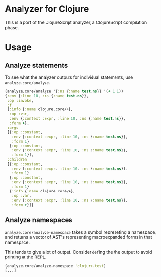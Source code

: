 # Analyzer for Clojure

This is a port of the ClojureScript analyzer, a ClojureScript compilation phase.

# Usage

## Analyze statements

To see what the analyzer outputs for individual statements, use `analyze.core/analyze`.

```clojure
(analyze.core/analyze '{:ns {:name test.ns}} '(+ 1 1))
{:env {:line 10, :ns {:name test.ns}},
 :op :invoke,
 :f
 {:info {:name clojure.core/+},
  :op :var,
  :env {:context :expr, :line 10, :ns {:name test.ns}},
  :form +},
 :args
 [{:op :constant,
   :env {:context :expr, :line 10, :ns {:name test.ns}},
   :form 1}
  {:op :constant,
   :env {:context :expr, :line 10, :ns {:name test.ns}},
   :form 1}],
 :children
 [{:op :constant,
   :env {:context :expr, :line 10, :ns {:name test.ns}},
   :form 1}
  {:op :constant,
   :env {:context :expr, :line 10, :ns {:name test.ns}},
   :form 1}
  {:info {:name clojure.core/+},
   :op :var,
   :env {:context :expr, :line 10, :ns {:name test.ns}},
   :form +}]}
```

## Analyze namespaces

`analyze.core/analyze-namespace` takes a symbol represeting a namespace, and returns a vector of AST's representing macroexpanded
forms in that namespace.

This tends to give a lot of output. Consider `def`ing the the output to avoid printing at the REPL.

```clojure
(analyze.core/analyze-namespace 'clojure.test)
[...]
```
